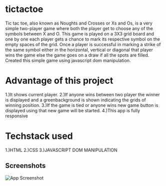 # tictactoe

Tic tac toe, also known as Noughts and Crosses or Xs and Os, is a very simple two-player game where both the player get to choose any of the symbols between X and O. This game is played on a 3X3 grid board and one by one each player gets a chance to mark its respective symbol on the empty spaces of the grid. Once a player is successful in marking a strike of the same symbol either in the horizontal, vertical or diagonal that player wins the game else the game goes on a draw if all the spots are filled.
Created this simple game using javascript dom manipulation.
# Advantage of this project
1.)It shows current player.
2.)If anyone wins between two player the winner is displayed and a greenbackground is shown indicating the grids of winning position.
3.)If the game is tied or anyone wins new game button is displayed using that new game will be started.
4.)This app is fully responsive
# Techstack used
1.)HTML
2.)CSS
3.)JAVASCRIPT DOM MANIPULATION

## Screenshots

![App Screenshot](https://drive.google.com/uc?export=view&id=17urJVUxAVESl_ERHAfRDXLe50WwSMoIc)
